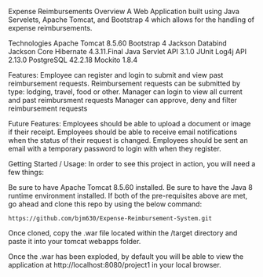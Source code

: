 Expense Reimbursements
Overview
A Web Application built using Java Servelets, Apache Tomcat, and Bootstrap 4 which allows for the handling of expense reimbursements.

Technologies
Apache Tomcat 8.5.60
Bootstrap 4
Jackson Databind
Jackson Core
Hibernate 4.3.11.Final
Java Servlet API 3.1.0
JUnit
Log4j API 2.13.0
PostgreSQL 42.2.18
Mockito 1.8.4

Features:
Employee can register and login to submit and view past reimbursement requests.
Reimbursement requests can be submitted by type: lodging, travel, food or other.
Manager can login to view all current and past reimbursment requests
Manager can approve, deny and filter reimbursement requests

Future Features:
Employees should be able to upload a document or image if their receipt.
Employees should be able to receive email notifications when the status of their request is changed.
Employees should be sent an email with a temporary password to login with when they register.

Getting Started / Usage:
In order to see this project in action, you will need a few things:

Be sure to have Apache Tomcat 8.5.60 installed.
Be sure to have the Java 8 runtime environment installed.
If both of the pre-requisites above are met, go ahead and clone this repo by using the below command:

    https://github.com/bjm630/Expense-Reimbursement-System.git
    
Once cloned, copy the .war file located within the /target directory and paste it into your tomcat webapps folder.

Once the .war has been exploded, by default you will be able to view the application at http://localhost:8080/project1 in your local browser.
